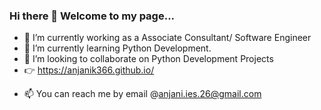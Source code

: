 ### Hi there 👋 Welcome to my page...

<!--
**anjanik366/anjanik366** is a ✨ _special_ ✨ repository because its `README.md` (this file) appears on your GitHub profile.

Here are some ideas to get you started:-->

- 🔭 I’m currently working as a Associate Consultant/ Software Engineer
- 🌱 I’m currently learning Python Development.
- 👯 I’m looking to collaborate on Python Development Projects
- :point_right: https://anjanik366.github.io/
<!-- - 🤔 I’m looking for help with ... -->
<!-- - 💬 Ask me about ... -->
- 📫 You can reach me by email @anjani.ies.26@gmail.com
<!-- - 😄 Pronouns: ...
- ⚡ Fun fact: ...-->





<!-- echo "# anjanik366.github.io" >> README.md
git init
git add README.md
git commit -m "first commit"
git branch -M main
git remote add origin https://github.com/anjanik366/anjanik366.github.io.git
git push -u origin main -->
